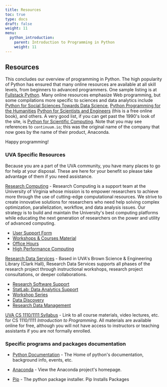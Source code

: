 ```yaml
---
title: Resources
toc: true
type: docs
draft: false
weight: 11
menu:
  python_introduction:
    parent: Introduction to Programming in Python
    weight: 11
---
```


## Resources

This concludes our overview of programming in Python.  The high popularity of Python has ensured that many online resources are available at all skill levels, from beginners to advanced programmers.  One sample listing is at [Fullstack Python](https://www.fullstackpython.com/best-python-resources.html).  Many online resources emphasize Web programming, but some compilations more specific to sciences and data analytics include [Python for Social Sciences](https://realpython.com/python-for-social-scientists/),[Towards Data Science](https://towardsdatascience.com/a-beginners-guide-to-python-for-data-science-60ef022b7b67), [Python Programming for the Humanities](http://www.karsdorp.io/python-course/) [Python for Scientists and Engineers](https://www.pythonforengineers.com/python-for-scientists-and-engineers/) (this is a free online book), and others. A very good list, if you can get past the 1990's look of the site, is [Python for Scientific Computing](https://indranilsinharoy.com/2013/01/06/python-for-scientific-computing-a-collection-of-resources/).  Note that you may see references to `continuum.io`; this was the original name of the company that now goes by the name of their product, Anaconda.

Happy programming!

### UVA Specific Resources
Because you are a part of the UVA community, you have many places to go for help at your disposal. These are here for your benefit so please take advantage of them if you need assistance.

[Research Computing](https://www.rc.virginia.edu/) - Research Computing is a support team at the University of Virginia whose mission is to empower researchers to achieve more through the use of cutting-edge computational resources. We strive to create innovative solutions for researchers who need help solving complex optimization, parallelization, workflow, and data analysis issues. Our strategy is to build and maintain the University's best computing platforms while educating the next generation of researchers on the power and utility of advanced computing.

- [User Support Form](https://www.rc.virginia.edu/support/)
- [Workshops & Courses Material](https://workshops.rc.virginia.edu/)
- [Office Hours](https://www.rc.virginia.edu/support/#office-hours)
- [High Performance Computing](https://www.rc.virginia.edu/service/high-performance-computing/)

[Research Data Services](https://data.library.virginia.edu/) - Based in UVA's Brown Science & Engineering Library (Clark Hall), Research Data Services supports all phases of the research project through instructional workshops, research project consultations, or deeper collaborations.

- [Research Software Support](https://data.library.virginia.edu/research-software/)
- [StatLab: Data Analytics Support](https://data.library.virginia.edu/statlab/)
- [Workshop Series](https://data.library.virginia.edu/training/)
- [Data Discovery](https://data.library.virginia.edu/datasources/)
- [Research Data Management](https://data.library.virginia.edu/data-management/)

[UVA CS 1110/1111 Syllabus](https://cs1110.cs.virginia.edu/) - Link to all course materials, video lectures, etc. for CS 1110/1111 _Introduction to Programming_. All materials are available online for free, although you will not have access to instructors or teaching assistants if you are not formally enrolled.

### Specific programs and packages documentation

- [Python Documentation](https://www.python.org/) - The Home of python's documentation, background info, events, etc.

- [Anaconda](https://www.anaconda.com/) - View the Anaconda project's homepage.

- [Pip](https://pip.pypa.io/en/stable/) - The python package installer. Pip Installs Packages

